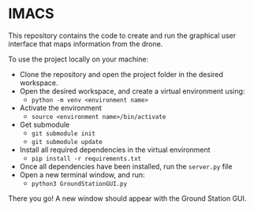 # IMACS

This repository contains the code to create and run the graphical user interface that maps information from the drone.

To use the project locally on your machine:

- Clone the repository and open the project folder in the desired workspace.
- Open the desired workspace, and create a virtual environment using:
    - `python -m venv <environment name>`
- Activate the environment
    - `source <environment name>/bin/activate`
- Get submodule
    - `git submodule init`
    - `git submodule update`
- Install all required dependencies in the virtual environment
    - `pip install -r requirements.txt`
- Once all dependencies have been installed, run the `server.py` file
- Open a new terminal window, and run:
    - `python3 GroundStationGUI.py`


There you go! A new window should appear with the Ground Station GUI.
